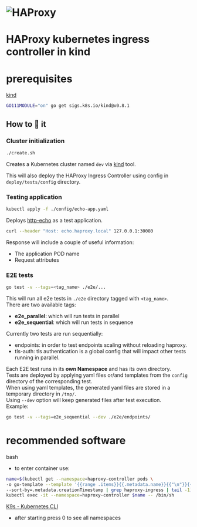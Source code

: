 
# ![HAProxy](../../assets/images/haproxy-weblogo-210x49.png "HAProxy")

# HAProxy kubernetes ingress controller in kind

# prerequisites

[kind](https://kind.sigs.k8s.io/docs/user/quick-start/)

```bash
GO111MODULE="on" go get sigs.k8s.io/kind@v0.8.1
```

## How to :runner: it

### Cluster initialization
```bash
./create.sh
```

Creates a Kubernetes cluster named `dev` via [kind](https://kind.sigs.k8s.io/) tool.

This will also deploy the HAProxy Ingress Controller using config in `deploy/tests/config` directory.

### Testing application
```bash
kubectl apply -f ./config/echo-app.yaml
```

Deploys [http-echo](https://github.com/Mo3m3n/http-echo) as a test application.

```bash
curl --header "Host: echo.haproxy.local" 127.0.0.1:30080
```

Response will include a couple of useful information:
- The application POD name
- Request attributes


### E2E tests

```bash
go test -v --tags=<tag_name> ./e2e/... 
```

This will run all e2e tests in `./e2e` directory tagged with `<tag_name>`.  
There are two available tags:
- **e2e_parallel**: which will run tests in parallel 
- **e2e_sequential**: which will run tests in sequence

Currently two tests are run sequentially:
- endpoints: in order to test endpoints scaling without reloading haproxy.
- tls-auth:  tls authentication is a global config that will impact other tests running in parallel.

Each E2E test runs in its **own Namespace** and has its own directory.  
Tests are deployed by applying yaml files or/and templates from the `config` directory of the corresponding test.  
When using yaml templates, the generated yaml files are stored in a temporary directory in `/tmp/`.  
Using `--dev` option will keep generated files after test execution.  
Example:
```bash
go test -v --tags=e2e_sequential --dev ./e2e/endpoints/
```

# recommended software

bash

- to enter container use:

```bash
name=$(kubectl get --namespace=haproxy-controller pods \
-o go-template --template '{{range .items}}{{.metadata.name}}{{"\n"}}{{end}}' \
--sort-by=.metadata.creationTimestamp | grep haproxy-ingress | tail -1); \
kubectl exec -it --namespace=haproxy-controller $name -- /bin/sh
```

[K9s - Kubernetes CLI](https://github.com/derailed/k9s)

- after starting press 0 to see all namespaces

